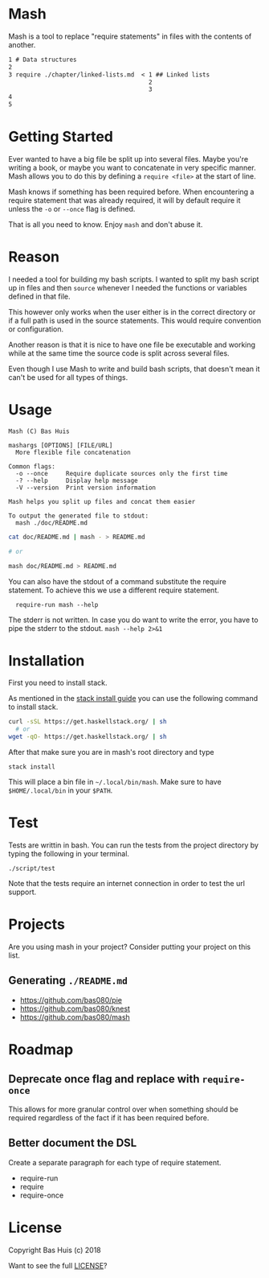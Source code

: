 # Mash

Mash is a tool to replace "require statements" in files with the contents of
another.

```markdown
1 # Data structures
2
3 require ./chapter/linked-lists.md  < 1 ## Linked lists
                                       2
                                       3
4
5
```

# Getting Started

Ever wanted to have a big file be split up into several files. Maybe you're
writing a book, or maybe you want to concatenate in very specific manner. Mash
allows you to do this by defining a `require <file>` at the start of line.

Mash knows if something has been required before. When encountering a require
statement that was already required, it will by default require it unless the
`-o` or `--once` flag is defined.

That is all you need to know. Enjoy `mash` and don't abuse it.

# Reason

I needed a tool for building my bash scripts. I wanted to split my bash script
up in files and then `source` whenever I needed the functions or variables
defined in that file.

This however only works when the user either is in the correct directory or if
a full path is used in the source statements. This would require convention or
configuration.

Another reason is that it is nice to have one file be executable and working
while at the same time the source code is split across several files.

Even though I use Mash to write and build bash scripts, that doesn't mean it
can't be used for all types of things.

# Usage

```
Mash (C) Bas Huis

mashargs [OPTIONS] [FILE/URL]
  More flexible file concatenation

Common flags:
  -o --once     Require duplicate sources only the first time
  -? --help     Display help message
  -V --version  Print version information

Mash helps you split up files and concat them easier

To output the generated file to stdout:
  mash ./doc/README.md
```

```bash
cat doc/README.md | mash - > README.md

# or

mash doc/README.md > README.md
```

You can also have the stdout of a command substitute the require statement. To
achieve this we use a different require statement.

```
  require-run mash --help
```

The stderr is not written. In case you do want to write the error, you have to
pipe the stderr to the stdout. `mash --help 2>&1`


# Installation

First you need to install stack.

As mentioned in the [stack install
guide](https://docs.haskellstack.org/en/stable/install_and_upgrade/) you can
use the following command to install stack.

```bash
curl -sSL https://get.haskellstack.org/ | sh
  # or
wget -qO- https://get.haskellstack.org/ | sh
```

After that make sure you are in mash's root directory and type

`stack install`

This will place a bin file in `~/.local/bin/mash`. Make sure to have
`$HOME/.local/bin` in your `$PATH`.

# Test

Tests are writtin in bash. You can run the tests from the project directory by
typing the following in your terminal.

`./script/test`

Note that the tests require an internet connection in order to test the url
support.

# Projects

Are you using mash in your project? Consider putting your project on this list.

## Generating `./README.md`

- https://github.com/bas080/pie
- https://github.com/bas080/knest
- https://github.com/bas080/mash

# Roadmap

## Deprecate once flag and replace with `require-once`

This allows for more granular control over when something should be required
regardless of the fact if it has been required before.

## Better document the DSL

Create a separate paragraph for each type of require statement.

- require-run
- require
- require-once

# License

Copyright Bas Huis (c) 2018

Want to see the full [LICENSE](./LICENSE)?

